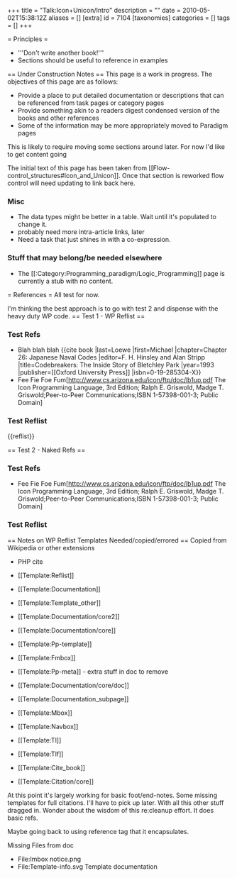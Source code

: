 +++
title = "Talk:Icon+Unicon/Intro"
description = ""
date = 2010-05-02T15:38:12Z
aliases = []
[extra]
id = 7104
[taxonomies]
categories = []
tags = []
+++

= Principles =
* '''Don't write another book!'''
* Sections should be useful to reference in examples

== Under Construction Notes ==
This page is a work in progress.  The objectives of this page are as follows:
* Provide a place to put detailed documentation or descriptions that can be referenced from task pages or category pages
* Provide something akin to a readers digest condensed version of the books and other references
* Some of the information may be more appropriately moved to Paradigm pages




This is likely to require moving some sections around later.  For now I'd like to get content going

The initial text of this page has been taken from [[Flow-control_structures#Icon_and_Unicon]].  Once that section is reworked flow control will need updating to link back here.


###  Misc 

* The data types might be better in a table.  Wait until it's populated to change it.
* probably need more intra-article links, later
* Need a task that just shines in with a co-expression.

###  Stuff that may belong/be needed elsewhere 

* The [[:Category:Programming_paradigm/Logic_Programming]] page is currently a stub with no content.

= References =
All test for now.

I'm thinking the best approach is to go with test 2 and dispense with the heavy duty WP code.
== Test 1 - WP Reflist ==

###  Test Refs 

* Blah blah blah <ref>{{cite book |last=Loewe |first=Michael |chapter=Chapter 26: Japanese Naval Codes |editor=F. H. Hinsley and Alan Stripp |title=Codebreakers: The Inside Story of Bletchley Park |year=1993 |publisher=[[Oxford University Press]] |isbn=0-19-285304-X}}</ref>
* Fee Fie Foe Fum<ref>[http://www.cs.arizona.edu/icon/ftp/doc/lb1up.pdf The Icon Programming Language, 3rd Edition; Ralph E. Griswold, Madge T. Griswold;Peer-to-Peer Communications;ISBN 1-57398-001-3; Public Domain]</ref>

###  Test Reflist 

{{reflist}}

== Test 2 - Naked Refs ==

###  Test Refs 

* Fee Fie Foe Fum<ref>[http://www.cs.arizona.edu/icon/ftp/doc/lb1up.pdf The Icon Programming Language, 3rd Edition; Ralph E. Griswold, Madge T. Griswold;Peer-to-Peer Communications;ISBN 1-57398-001-3; Public Domain]</ref>

###  Test Reflist 

<references />

== Notes on WP Reflist Templates Needed/copied/errored ==
Copied from Wikipedia or other extensions
* PHP cite
* [[Template:Reflist]]
* [[Template:Documentation]]
* [[Template:Template_other]]
* [[Template:Documentation/core2]]
* [[Template:Documentation/core]]
* [[Template:Pp-template]]
* [[Template:Fmbox]]
* [[Template:Pp-meta]] - extra stuff in doc to remove
* [[Template:Documentation/core/doc]]
* [[Template:Documentation_subpage]]
* [[Template:Mbox]]
* [[Template:Navbox]]
* [[Template:Tl]]
* [[Template:Tlf]]

* [[Template:Cite_book]]
* [[Template:Citation/core]]

At this point it's largely working for basic foot/end-notes.  Some missing templates for full citations.  I'll have to pick up later.
With all this other stuff dragged in.  Wonder about the wisdom of this re:cleanup effort.
It does basic refs.  

Maybe going back to using reference tag that it encapsulates.

Missing Files from doc
* File:Imbox notice.png 
* File:Template-info.svg Template documentation
